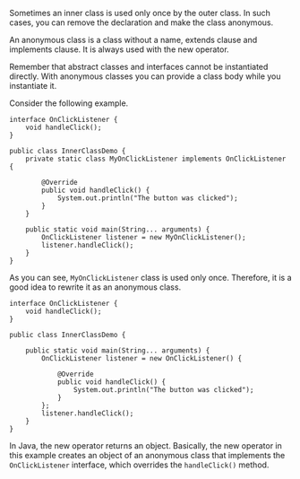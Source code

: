 Sometimes an inner class is used only once by the outer class. In such
cases, you can remove the declaration and make the class anonymous.

An anonymous class is a class without a name, extends clause and implements clause.
It is always used with the new operator.

Remember that abstract classes and interfaces cannot be instantiated directly.
With anonymous classes you can provide a class body while you instantiate it.

Consider the following example.
```
interface OnClickListener {
    void handleClick();
}

public class InnerClassDemo {
    private static class MyOnClickListener implements OnClickListener {

        @Override
        public void handleClick() {
            System.out.println("The button was clicked");
        }
    }

    public static void main(String... arguments) {
        OnClickListener listener = new MyOnClickListener();
        listener.handleClick();
    }
}
```

As you can see, `MyOnClickListener` class is used only once. Therefore, it is
a good idea to rewrite it as an anonymous class.

```
interface OnClickListener {
    void handleClick();
}

public class InnerClassDemo {
    
    public static void main(String... arguments) {
        OnClickListener listener = new OnClickListener() {

            @Override
            public void handleClick() {
                System.out.println("The button was clicked");
            }
        };
        listener.handleClick();
    }
}
```

In Java, the new operator returns an object. Basically, the new operator in
this example creates an object of an anonymous class that implements the
`OnClickListener` interface, which overrides the `handleClick()` method.